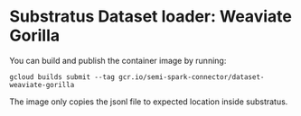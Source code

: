 # Substratus Dataset loader: Weaviate Gorilla

You can build and publish the container image by running:
```
gcloud builds submit --tag gcr.io/semi-spark-connector/dataset-weaviate-gorilla
```

The image only copies the jsonl file to expected location inside substratus.
